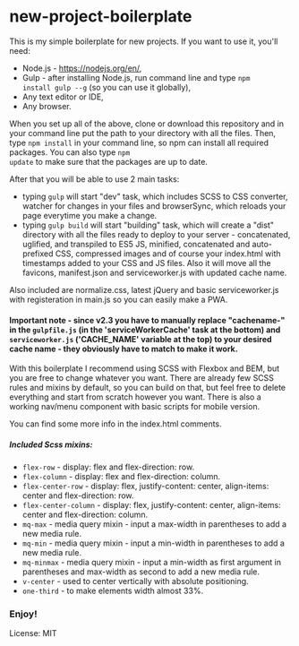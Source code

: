 # new-project-boilerplate

This is my simple boilerplate for new projects. If you want to use it, you'll need:
- Node.js - https://nodejs.org/en/,
- Gulp - after installing Node.js, run command line and type <code>npm install gulp --g</code> (so you can use it globally),
- Any text editor or IDE,
- Any browser.

When you set up all of the above, clone or download this repository and in your command line put the path to your directory with all the files. Then, type <code>npm install</code> in your command line, so npm can install all required packages. You can also type <code>npm update</code> to make sure that the packages are up to date.

After that you will be able to use 2 main tasks:
- typing <code>gulp</code> will start "dev" task, which includes SCSS to CSS converter, watcher for changes in your files and browserSync, which reloads your page everytime you make a change.
- typing <code>gulp build</code> will start "building" task, which will create a "dist" directory with all the files ready to deploy to your server - concatenated, uglified, and transpiled to ES5 JS, minified, concatenated and auto-prefixed CSS, compressed images and of course your index.html with timestamps added to your CSS and JS files. Also it will move all the favicons, manifest.json and serviceworker.js with updated cache name.

Also included are normalize.css, latest jQuery and basic serviceworker.js with registeration in main.js so you can easily make a PWA.

#### Important note - since v2.3 you have to manually replace "cachename-" in the <code>gulpfile.js</code> (in the 'serviceWorkerCache' task at the bottom) and <code>serviceworker.js</code> ('CACHE_NAME' variable at the top) to your desired cache name - they obviously have to match to make it work.

With this boilerplate I recommend using SCSS with Flexbox and BEM, but you are free to change whatever you want. There are already few SCSS rules and mixins by default, so you can build on that, but feel free to delete everything and start from scratch however you want. There is also a working nav/menu component with basic scripts for mobile version.

You can find some more info in the index.html comments.

##### Included Scss mixins:
- <code>flex-row</code> - display: flex and flex-direction: row.
- <code>flex-column</code> - display: flex and flex-direction: column.
- <code>flex-center-row</code> - display: flex, justify-content: center, align-items: center and flex-direction: row.
- <code>flex-center-column</code> - display: flex, justify-content: center, align-items: center and flex-direction: column.
- <code>mq-max</code> - media query mixin - input a max-width in parentheses to add a new media rule.
- <code>mq-min</code> - media query mixin - input a min-width in parentheses to add a new media rule.
- <code>mq-minmax</code> - media query mixin - input a min-width as first argument in parentheses and max-width as second to add a new media rule.
- <code>v-center</code> - used to center vertically with absolute positioning.
- <code>one-third</code> - to make elements width almost 33%.

### Enjoy!

License: MIT

